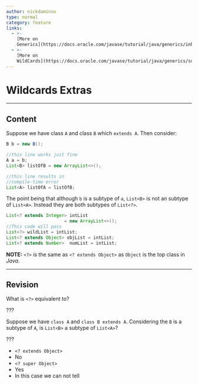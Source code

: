 ```yaml
---
author: nickdaminov
type: normal
category: feature
links:
  - >-
    [More on
    Generics](https://docs.oracle.com/javase/tutorial/java/generics/inheritance.html){website}
  - >-
    [More on
    WildCards](https://docs.oracle.com/javase/tutorial/java/generics/subtyping.html){website}
---
```


# Wildcards Extras


---

## Content

Suppose we have class `A` and class `B` which `extends A`. Then consider:

```java
B b = new B();

//this line works just fine
A a = b;
List<B> listOfB = new ArrayList<>();

//this line results in
//compile-time error
List<A> listOfA = listOfB;
```

The point being that although `b` is a subtype of `a`, `List<B>` is not an subtype of `List<A>`. Instead they are both subtypes of `List<?>`.

```java
List<? extends Integer> intList
                      = new ArrayList<>();
//This code will pass
List<?> wildList = intList;
List<? extends Object> objList = intList;
List<? extends Number>  numList = intList;
```

**NOTE:** `<?>` is the same as `<? extends Object>` as `Object` is the top class in *Java*.


---

## Revision

What is `<?>` equivalent to?

???

Suppose we have `class A` and `class B extends A`.
Considering the `B` is a subtype of `A`, is `List<B>` a subtype of `List<A>`?

???

* `<? extends Object>`
* No
* `<? super Object>`
* Yes
* In this case we can not tell
